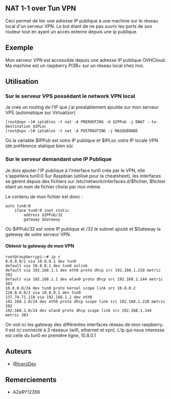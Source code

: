 ## NAT 1-1 over Tun VPN
Ceci permet de lier une adresse IP publique à une machine sur le réseau local d'un serveur VPN. Le but étant de ne pas ouvrir les ports de son routeur tout en ayant un accès externe depuis une ip publique.

## Exemple

Mon serveur VPN est accessible depuis une adresse IP publique OVHCloud. Ma machine est un raspberry PI3B+ sur un réseau local chez moi.

## Utilisation

### Sur le serveur VPS possédant le network VPN local

Je crée un routing de l'IP que j'ai préalablement ajoutée sur mon serveur VPS (automatique sur Virtualizor)

```
[root@vpn ~]# iptables -t nat -A PREROUTING -d $IPPub -j DNAT --to-destination $IPLoc
[root@vpn ~]# iptables -t nat -A POSTROUTING -j MASQUERADE
```
Où la variable $IPPub est votre IP publique et $IPLoc votre IP locale VPN (de préférence statique bien sûr.


### Sur le serveur demandant une IP Publique

Je dois ajouter l'IP publique à l'interface tun0 crée par le VPN, elle s'appellera tun0:0
Sur Raspbian (utilisé pour la cheatsheet), les interfaces se gèrent depuis des fichiers sur /etc/network/interfaces.d/$fichier, $fichier étant un nom de fichier choisi par moi-même.

Le contenu de mon fichier est donc :
```
auto tun0:0
    iface tun0:0 inet static
        address $IPPub/32
        gateway $Gateway
```
Où $IPPub/32 est votre IP publique et /32 le subnet ajouté et $Gateway la gateway de votre serveur VPN.

#### Obtenir la gateway de mon VPN

```
root@raspberrypi:~# ip r
0.0.0.0/1 via 10.8.0.1 dev tun0 
default via 10.8.0.1 dev tun0 onlink 
default via 192.168.1.1 dev eth0 proto dhcp src 192.168.1.210 metric 202 
default via 192.168.1.1 dev wlan0 proto dhcp src 192.168.1.144 metric 303 
10.8.0.0/24 dev tun0 proto kernel scope link src 10.8.0.2 
128.0.0.0/1 via 10.8.0.1 dev tun0 
137.74.71.118 via 192.168.1.1 dev eth0 
192.168.1.0/24 dev eth0 proto dhcp scope link src 192.168.1.210 metric 202 
192.168.1.0/24 dev wlan0 proto dhcp scope link src 192.168.1.144 metric 303
```
On voit ici les gateway des différentes interfaces réseau de mon raspberry. Il est ici connecté à 3 réseaux (wifi, ethernet et vpn). L'ip qui nous interesse est celle du tun0 en première ligne, 10.8.0.1

## Auteurs

- [@IceroDev](https://www.github.com/IceroDev)

## Remerciements

- AZeRY12356

  
